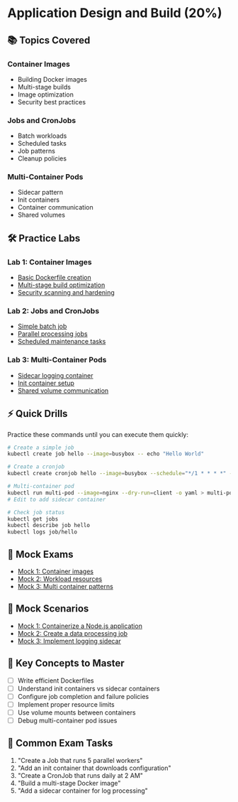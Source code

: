 # Application Design and Build (20%)

## 📚 Topics Covered

### Container Images
- Building Docker images
- Multi-stage builds
- Image optimization
- Security best practices

### Jobs and CronJobs
- Batch workloads
- Scheduled tasks
- Job patterns
- Cleanup policies

### Multi-Container Pods
- Sidecar pattern
- Init containers
- Container communication
- Shared volumes

## 🛠️ Practice Labs

### Lab 1: Container Images
- [Basic Dockerfile creation](labs/lab01-dockerfile-basics.md)
- [Multi-stage build optimization](labs/lab02-multistage-builds.md)
- [Security scanning and hardening](labs/lab03-image-security.md)

### Lab 2: Jobs and CronJobs
- [Simple batch job](labs/lab04-simple-job.md)
- [Parallel processing jobs](labs/lab05-parallel-jobs.md)
- [Scheduled maintenance tasks](labs/lab06-cronjobs.md)

### Lab 3: Multi-Container Pods
- [Sidecar logging container](labs/lab07-sidecar-logging.md)
- [Init container setup](labs/lab08-init-containers.md)
- [Shared volume communication](labs/lab09-shared-volumes.md)

## ⚡ Quick Drills

Practice these commands until you can execute them quickly:

```bash
# Create a simple job
kubectl create job hello --image=busybox -- echo "Hello World"

# Create a cronjob
kubectl create cronjob hello --image=busybox --schedule="*/1 * * * *" -- echo "Hello World"

# Multi-container pod
kubectl run multi-pod --image=nginx --dry-run=client -o yaml > multi-pod.yaml
# Edit to add sidecar container

# Check job status
kubectl get jobs
kubectl describe job hello
kubectl logs job/hello
```
## 🎯 Mock Exams
- [Mock 1: Container images](mocks/mock01-container-images.md)
- [Mock 2: Workload resources](mocks/mock02-workload-resources.md)
- [Mock 3: Multi container patterns](mocks/mock03-multi-container-patterns.md)

## 🎯 Mock Scenarios
- [Mock 1: Containerize a Node.js application](mocks/mock01-nodejs-containerization.md)
- [Mock 2: Create a data processing job](mocks/mock02-data-processing-job.md)
- [Mock 3: Implement logging sidecar](mocks/mock03-logging-sidecar.md)


## 🔑 Key Concepts to Master

- [ ] Write efficient Dockerfiles
- [ ] Understand init containers vs sidecar containers
- [ ] Configure job completion and failure policies
- [ ] Implement proper resource limits
- [ ] Use volume mounts between containers
- [ ] Debug multi-container pod issues

## 📝 Common Exam Tasks

1. "Create a Job that runs 5 parallel workers"
2. "Add an init container that downloads configuration"
3. "Create a CronJob that runs daily at 2 AM"
4. "Build a multi-stage Docker image"
5. "Add a sidecar container for log processing"